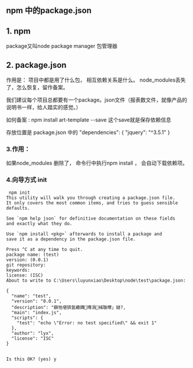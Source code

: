## npm 中的package.json

## 1. npm

package又叫node package manager  包管理器

## 2. package.json

作用是： 项目中都是用了什么包， 相互依赖关系是什么。 node_modules丢失了，怎么恢复，留作备案。

我们建议每个项目总都要有一个package。json文件（报表数文件，就像产品的说明书一样，给人踏实的感觉。）

如何备案  :   npm install  art-template --save        这个save就是保存依赖信息  

存放位置是   package.json  中的   "dependencies": {
                                                    "jquery": "^3.5.1"
                                                                                         }



### 3.作用： 

如果node_modules 删除了， 命令行中执行npm install ， 会自动下载依赖项。



### 4.向导方式 init

```
 npm init
This utility will walk you through creating a package.json file.
It only covers the most common items, and tries to guess sensible defaults.

See `npm help json` for definitive documentation on these fields
and exactly what they do.

Use `npm install <pkg>` afterwards to install a package and
save it as a dependency in the package.json file.

Press ^C at any time to quit.
package name: (test)
version: (0.0.1)
git repository:
keywords:
license: (ISC)
About to write to C:\Users\luyunxiao\Desktop\node\test\package.json:

{
  "name": "test",
  "version": "0.0.1",
  "description": "鎻忚堪锛氳繖鏄竴涓祴璇曢」鐩?,
  "main": "index.js",
  "scripts": {
    "test": "echo \"Error: no test specified\" && exit 1"
  },
  "author": "lyx",
  "license": "ISC"
}


Is this OK? (yes) y

```

